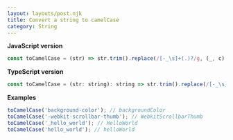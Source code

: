 ```yaml
---
layout: layouts/post.njk
title: Convert a string to camelCase
category: String
---
```


**JavaScript version**

```js
const toCamelCase = (str) => str.trim().replace(/[-_\s]+(.)?/g, (_, c) => (c ? c.toUpperCase() : ''));
```

**TypeScript version**

```js
const toCamelCase = (str: string): string => str.trim().replace(/[-_\s]+(.)?/g, (_, c) => (c ? c.toUpperCase() : ''));
```

**Examples**

```js
toCamelCase('background-color'); // backgroundColor
toCamelCase('-webkit-scrollbar-thumb'); // WebkitScrollbarThumb
toCamelCase('_hello_world'); // HelloWorld
toCamelCase('hello_world'); // helloWorld
```
